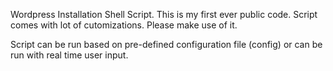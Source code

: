 
Wordpress Installation Shell Script. This is my first ever public code. Script comes with lot of cutomizations. Please make use of it.

Script can be run based on pre-defined configuration file (config) or can be run with real time user input.
